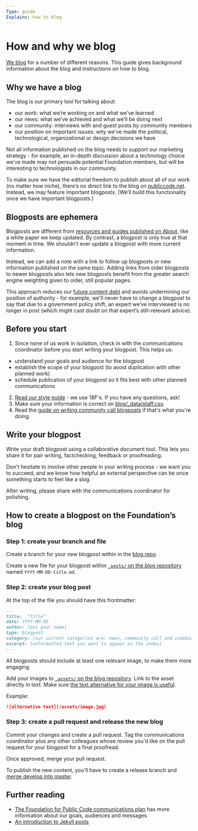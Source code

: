 ```yaml
---
Type: guide
Explains: how to blog
---
```


# How and why we blog

[We blog](https://blog.publiccode.net/) for a number of different reasons. This guide gives background information about the blog and instructions on how to blog.

## Why we have a blog

The blog is our primary tool for talking about:

* our work: what we’re working on and what we’ve learned
* our news: what we’ve achieved and what we’ll be doing next
* our community: interviews with and guest posts by community members
* our position on important issues: why we’ve made the political, technological, organizational or design decisions we have

Not all information published on the blog needs to support our marketing strategy - for example, an in-depth discussion about a technology choice we’ve made may not persuade potential Foundation members, but will be interesting to technologists in our community.

To make sure we have the editorial freedom to publish about all of our work (no matter how niche), there’s no direct link to the blog on [publiccode.net](https://publiccode.net/). Instead, we may feature important blogposts. (We’ll build this functionality once we have important blogposts.)

## Blogposts are ephemera

Blogposts are different from [resources and guides published on About](../documentation/index.md), like a white paper we keep updated. By contrast, a blogpost is only true at that moment in time. We shouldn’t ever update a blogpost with more current information.

Instead, we can add a note with a link to follow up blogposts or new information published on the same topic. Adding links from older blogposts to newer blogposts also lets new blogposts benefit from the greater search engine weighting given to older, still popular pages.

This approach reduces our [future content debt](https://18f.gsa.gov/2016/05/19/content-debt-what-it-is-where-to-find-it-and-how-to-prevent-it-in-the-first-place/) and avoids undermining our position of authority - for example, we'll never have to change a blogpost to say that due to a government policy shift, an expert we’ve interviewed is no longer in post (which might cast doubt on that expert’s still-relevant advice).

## Before you start

1. Since none of us work in isolation, check in with the communications coordinator before you start writing your blogpost. This helps us:
  * understand your goals and audience for the blogpost
  * establish the scope of your blogpost (to avoid duplication with other planned work)
  * schedule publication of your blogpost so it fits best with other planned communications
2. [Read our style guide](https://content-guide.18f.gov/) - we use 18F's. If you have any questions, ask!
3. Make sure your information is correct on [blog/_data/staff.csv](https://github.com/publiccodenet/blog/blob/develop/_data/staff.csv).
4. Read the [guide on writing community call blogposts](community-call-blogposts.md) if that's what you're doing.

## Write your blogpost

Write your draft blogpost using a collaborative document tool. This lets you share it for pair writing, factchecking, feedback or proofreading.

Don't hesitate to involve other people in your writing process - we want you to succeed, and we know how helpful an external perspective can be once something starts to feel like a slog.

After writing, please share with the communications coordinator for polishing.

## How to create a blogpost on the Foundation’s blog

### Step 1: create your branch and file

Create a branch for your new blogpost within in the [blog repo](https://github.com/publiccodenet/blog).

Create a new file for your blogpost within [`_posts/` on the blog repository](https://github.com/publiccodenet/blog/tree/develop/_posts)
named `YYYY-MM-DD-title.md`.

### Step 2: create your blog post

At the top of the file you should have this frontmatter:

```markdown
---
title:  "Title”
date: YYYY-MM-DD
author: [put your name]
type: blogpost
category: [our current categories are: news, community call and codebase stewardship]
excerpt: [unformatted text you want to appear on the index]
---
```

All blogposts should include at least one relevant image, to make them more engaging.

Add your images to [`_assets/` on the blog repository](https://github.com/publiccodenet/blog/tree/develop/assets).
Link to the asset directly in text.
Make sure [the text alternative for your image is useful](https://www.w3.org/WAI/tips/writing/#write-meaningful-text-alternatives-for-images).

Example:

```markdown
![alternative text](/assets/image.jpg)
```

### Step 3: create a pull request and release the new blog

Commit your changes and create a pull request.
Tag the communications coordinator plus any other colleagues whose review you'd like on the pull request for your blogpost for a final proofread.

Once approved, merge your pull request.

To publish the new content, you'll have to create a release branch and [merge develop into master](../documentation/merge-develop-into-master.md).

## Further reading

* [The Foundation for Public Code communications plan](communications-plan.md) has more information about our goals, audiences and messages
* [An introduction to Jekyll posts](https://jekyllrb.com/docs/posts/)

